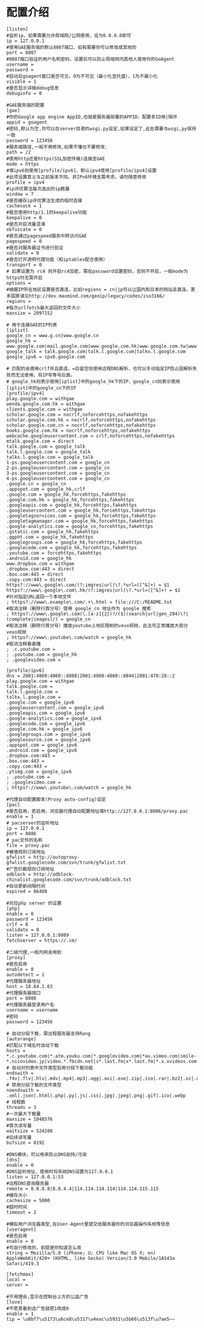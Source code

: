 # 配置介绍

    [listen]
    #监听ip，如果需要允许局域网/公网使用，设为0.0.0.0即可
    ip = 127.0.0.1
    #使用GAE服务端的默认8087端口，如有需要你可以修改成其他的
    port = 8087
    #8087端口验证的用户名和密码，设置后可以防止局域网内其他人使用你的GoAgent
    username =
    password =
    #启动后goagent窗口是否可见，0为不可见（最小化至托盘），1为不最小化
    visible = 1
    #是否显示详细debug信息
    debuginfo = 0
    
    #GAE服务端的配置
    [gae]
    #你的Google app engine AppID,也就是服务器部署的APPID，配置多ID用|隔开
    appid = goagent
    #密码,默认为空,你可以在server目录的wsgi.py设定,如果设定了,此处需要与wsgi,py保持一致
    password = 123456
    #服务端路径,一般不用修改,如果不懂也不要修改.
    path = /2
    #使用http还是https(SSL加密传输)连接至GAE
    mode = https
    #填ipv6则使用[profile/ipv6]，默认ipv4使用[profile/ipv4]设置
    #此项设置意义与之前版本不同。非IPv6环境无需考虑，请勿随意修改
    profile = ipv4
    #ip评优算法每次选出的ip数量
    window = 7
    #是否缓存ip评优算法生成的临时连接
    cachesock = 1
    #是否使用http/1.1的keepalive功能
    keepalive = 0
    #是否开启流量混淆
    obfuscate = 0
    #是否通过pagespeed服务中转访问GAE
    pagespeed = 0
    #是否对服务器证书进行验证
    validate = 0
    #是否打开透明代理功能（和iptables配合使用）
    transport = 0
    # 如果设置为 rc4 则开启rc4加密，需在password设置密码，否则不开启，一般mode为https时无需开启
    options =
    #根据IP所在地区设置是否直连，比如regions = cn|jp可以让国内和日本的网站走直连。更多国家请见http://dev.maxmind.com/geoip/legacy/codes/iso3166/
    regions =
    #每次urlfetch最大返回的文件大小
    maxsize = 2097152
    
    # 用于连接GAE的IP列表
    [iplist]
    google_cn = www.g.cn|www.google.cn
    google_hk = www.google.com|mail.google.com|www.google.com.hk|www.google.com.tw|www.l.google.com|mail.l.google.com
    google_talk = talk.google.com|talk.l.google.com|talkx.l.google.com
    google_ipv6 = ipv6.google.com
    
    # 匹配的会使用crlf并且直连，=后留空则使用远程DNS解析，也可以手动指定IP防止因解析失败而无法使用，将IP写等号后面。
    # google_hk则表示使用[iplist]中的google_hk下的IP，google_cn则表示使用[iplist]中的google_cn下的IP
    [profile/ipv4]
    play.google.com = withgae
    wenda.google.com.hk = withgae
    clients.google.com = withgae
    scholar.google.com = nocrlf,noforcehttps,nofakehttps
    scholar.google.com.hk = nocrlf,noforcehttps,nofakehttps
    scholar.google.com.cn = nocrlf,noforcehttps,nofakehttps
    books.google.com.hk = nocrlf,noforcehttps,nofakehttps
    webcache.googleusercontent.com = crlf,noforcehttps,nofakehttps
    mtalk.google.com = direct
    talk.google.com = google_talk
    talk.l.google.com = google_talk
    talkx.l.google.com = google_talk
    1-ps.googleusercontent.com = google_cn
    2-ps.googleusercontent.com = google_cn
    3-ps.googleusercontent.com = google_cn
    4-ps.googleusercontent.com = google_cn
    .google.cn = google_cn
    .appspot.com = google_hk,crlf
    .google.com = google_hk,forcehttps,fakehttps
    .google.com.hk = google_hk,forcehttps,fakehttps
    .googleapis.com = google_hk,forcehttps,fakehttps
    .googleusercontent.com = google_hk,forcehttps,fakehttps
    .googletagservices.com = google_hk,forcehttps,fakehttps
    .googletagmanager.com = google_hk,forcehttps,fakehttps
    .google-analytics.com = google_cn,forcehttps,fakehttps
    .gstatic.com = google_hk,fakehttps
    .ggpht.com = google_hk,fakehttps
    .googlegroups.com = google_hk,forcehttps,fakehttps
    .googlecode.com = google_hk,forcehttps,fakehttps
    .youtube.com = forcehttps,fakehttps
    .android.com = google_hk
    www.dropbox.com = withgae
    .dropbox.com:443 = direct
    .box.com:443 = direct
    .copy.com:443 = direct
    https?://www\.google\.com/(?:imgres|url)\?.*url=([^&]+) = $1
    https?://www\.google\.com\.hk/(?:imgres|url)\?.*url=([^&]+) = $1
    #针对指定URL返回一个本地文件
    ; https?://www\.example\.com/.+\.html = file:///C:/README.txt
    #取消注释（删除行首分号）使用 google_cn 地址作为 google 搜索
    ; https?://www\.google\.com(\.[a-z]{2})?/($|(search|url|gen_204)\?|(complete|images)/) = google_cn
    #取消注释（删除行首分号）播放youtube上地区限制的vevo视频，此法可正常播放大部分vevo视频
    ; https?://www\.youtube\.com/watch = google_hk
    #取消注释看直播
    ; .c.youtube.com =
    ; .youtube.com = google_hk
    ; .googlevideo.com =
    
    [profile/ipv6]
    dns = 2001:4860:4860::8888|2001:4860:4860::8844|2001:470:20::2
    play.google.com = withgae
    talk.google.com =
    talk.l.google.com =
    talkx.l.google.com =
    .google.com = google_ipv6
    .googleusercontent.com = google_ipv6
    .googleapis.com = google_ipv6
    .google-analytics.com = google_ipv6
    .googlecode.com = google_ipv6
    .google.com.hk = google_ipv6
    .googlegroups.com = google_ipv6
    .googlesource.com = google_ipv6
    .appspot.com = google_ipv6
    .android.com = google_ipv6
    .dropbox.com:443 =
    .box.com:443 =
    .copy.com:443 =
    .ytimg.com = google_ipv6
    ; .youtube.com =
    ; .googlevideo.com =
    ; https?://www\.youtube\.com/watch = google_hk
    
    #代理自动配置脚本(Proxy auto-config)设定
    [pac]
    #是否启用，若启用，浏览器代理自动配置地址填http://127.0.0.1:8086/proxy.pac
    enable = 1
    # pacserver的监听地址
    ip = 127.0.0.1
    port = 8086
    # pac文件的名称
    file = proxy.pac
    #被墙规则订阅地址
    gfwlist = http://autoproxy-gfwlist.googlecode.com/svn/trunk/gfwlist.txt
    #广告拦截规则订阅地址
    adblock = http://adblock-chinalist.googlecode.com/svn/trunk/adblock.txt
    #自动更新间隔时间
    expired = 86400
    
    #对应php server 的设置
    [php]
    enable = 0
    password = 123456
    crlf = 0
    validate = 0
    listen = 127.0.0.1:8089
    fetchserver = https://.cm/
    
    #二级代理,一般内网会用到
    [proxy]
    #是否启用
    enable = 0
    autodetect = 1
    #代理服务器地址
    host = 10.64.1.63
    #代理服务器端口
    port = 8080
    #代理服务器登录用户名
    username = username
    #密码
    password = 123456
    
    # 自动分段下载，需远程服务器支持Rang
    [autorange]
    #匹配以下域名时自动下载
    hosts = *.c.youtube.com|*.atm.youku.com|*.googlevideo.com|*av.vimeo.com|smile-*.nicovideo.jp|video.*.fbcdn.net|s*.last.fm|x*.last.fm|*.x.xvideos.com|*.edgecastcdn.net|*.d.rncdn3.com|cdn*.public.tube8.com|videos.flv*.redtubefiles.com|cdn*.public.extremetube.phncdn.com|cdn*.video.pornhub.phncdn.com|*.mms.vlog.xuite.net|vs*.thisav.com|archive.rthk.hk|video*.modimovie.com|*.c.docs.google.com
    # 自动对列表中文件类型启用分段下载功能
    endswith = .f4v|.flv|.hlv|.m4v|.mp4|.mp3|.ogg|.avi|.exe|.zip|.iso|.rar|.bz2|.xz|.dmg
    # 禁用分段下载的文件类型
    noendswith = .xml|.json|.html|.php|.py|.js|.css|.jpg|.jpeg|.png|.gif|.ico|.webp
    # 线程数
    threads = 3
    #一次最大下载量
    maxsize = 1048576
    #首次读写量
    waitsize = 524288
    #后续读写量
    bufsize = 8192
    
    #DNS模块，可以用来防止DNS劫持/污染
    [dns]
    enable = 0
    #DNS监听地址，使用时将系统DNS设置为127.0.0.1
    listen = 127.0.0.1:53
    #远程DNS查询服务器
    remote = 8.8.8.8|8.8.4.4|114.114.114.114|114.114.115.115
    #缓存大小
    cachesize = 5000
    #超时时间
    timeout = 2
    
    #模拟用户浏览器类型,在User-Agent里提交给服务器你的浏览器操作系统等信息
    [useragent]
    #是否启用
    enable = 0
    #可自行修改的，前提是你知道怎么改
    string = Mozilla/5.0 (iPhone; U; CPU like Mac OS X; en) AppleWebKit/420+ (KHTML, like Gecko) Version/3.0 Mobile/1A543a Safari/419.3
    
    [fetchmax]
    local =
    server =
    
    #不用理会,显示在控制台上方的公益广告
    [love]
    #不愿意看到这广告就把1改成0
    enable = 1
    tip = \u8bf7\u5173\u6ce8\u5317\u4eac\u5931\u5b66\u513f\u7ae5~~



